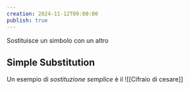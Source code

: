 ```yaml
---
creation: 2024-11-12T09:00:00
publish: true
---
```

Sostituisce un simbolo con un altro

## Simple Substitution

Un esempio di *sostituzione semplice* è il ![[Cifraio di cesare]]